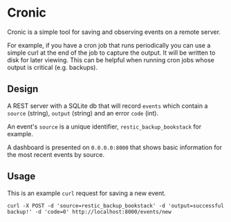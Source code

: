 # Cronic

Cronic is a simple tool for saving and observing events on a remote server.

For example, if you have a cron job that runs periodically you can use a simple curl at the end of the job to capture the output.
It will be written to disk for later viewing. 
This can be helpful when running cron jobs whose output is critical (e.g. backups).

## Design

A REST server with a SQLite db that will record `events` which contain a `source` (string), `output` (string) and an error `code` (int).

An event's `source` is a unique identifier, `restic_backup_bookstack` for example.

A dashboard is presented on `0.0.0.0:8000` that shows basic information for the most recent events by source.

## Usage

This is an example `curl` request for saving a new event.

```
curl -X POST -d 'source=restic_backup_bookstack' -d 'output=successful backup!' -d 'code=0' http://localhost:8000/events/new
```
